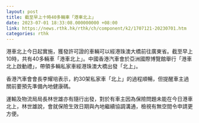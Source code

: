 ```yaml
---
layout: post
title: 截至早上十時40多輛車「港車北上」
date: 2023-07-01 18:33:08.000000000 +08:00
link: https://news.rthk.hk/rthk/ch/component/k2/1707121-20230701.htm
categories: rthk
---
```


港車北上今日起實施，獲發許可證的車輛可以經港珠澳大橋前往廣東省。截至早上10時，共有40多輛車「港車北上」。中國香港汽車會於亞洲國際博覽館舉行「港車北上啟動禮」，帶領多輛私家車經港珠澳大橋出發「北上」。

香港汽車會會長李耀培表示，約30架私家車「北上」的過程順暢，但提醒車主過關前要預先準備內地健康碼。

運輸及物流局局長林世雄亦有隨行出發，對於有車主因為保險問題未能在今日港車北上，林世雄說，會就保險生效日期與內地繼續協調溝通，檢視有無空間令申請更方便。
